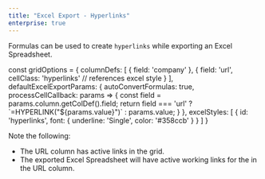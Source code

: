 ```yaml
---
title: "Excel Export - Hyperlinks"
enterprise: true
---
```


Formulas can be used to create `hyperlinks` while exporting an Excel Spreadsheet.

<snippet>
const gridOptions = {
    columnDefs: [
        { field: 'company' },
        { 
            field: 'url', 
            cellClass: 'hyperlinks' // references excel style 
        }
    ],
    defaultExcelExportParams: {
        autoConvertFormulas: true,
        processCellCallback: params => {
            const field = params.column.getColDef().field;
            return field === 'url' ? `=HYPERLINK("${params.value}")` : params.value;
        }
    },
    excelStyles: [
        {
            id: 'hyperlinks',
            font: {
                underline: 'Single',
                color: '#358ccb'
            }
        }
    ]
}
</snippet>


Note the following:

- The URL column has active links in the grid.
- The exported Excel Spreadsheet will have active working links for the in the URL column.

<grid-example title='Excel Export - Hyperlinks' name='excel-export-hyperlinks' type='generated' options='{ "enterprise": true }'></grid-example>